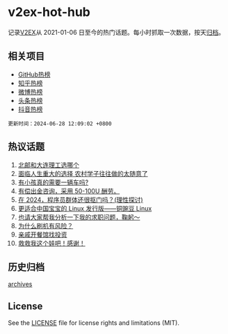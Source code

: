 # v2ex-hot-hub

 记录[V2EX](https://www.v2ex.com/)从 2021-01-06 日至今的热门话题。每小时抓取一次数据，按天[归档](archives)。
 
 ## 相关项目

- [GitHub热榜](https://github.com/snaildev/github-hot-hub)
- [知乎热榜](https://github.com/snaildev/zhihu-hot-hub)
- [微博热榜](https://github.com/snaildev/weibo-hot-hub)
- [头条热榜](https://github.com/snaildev/toutiao-hot-hub)
- [抖音热榜](https://github.com/snaildev/douyin-hot-hub)


 `更新时间：2024-06-28 12:09:02 +0800`

## 热议话题

1. [北邮和大连理工选哪个](https://www.v2ex.com/t/1053050)
1. [面临人生重大的选择 农村学子往往做的太随意了](https://www.v2ex.com/t/1053075)
1. [有小孩真的需要一辆车吗?](https://www.v2ex.com/t/1053120)
1. [有偿出金咨询，采用 50-100U 酬劳。](https://www.v2ex.com/t/1053097)
1. [在 2024，程序员群体还很抠门吗？(理性探讨)](https://www.v2ex.com/t/1053268)
1. [更适合中国宝宝的 Linux 发行版——铜豌豆 Linux](https://www.v2ex.com/t/1053096)
1. [也请大家帮我分析一下我的求职问题，鞠躬～](https://www.v2ex.com/t/1053208)
1. [为什么刷机有风险？](https://www.v2ex.com/t/1053249)
1. [亲戚开餐馆找投资](https://www.v2ex.com/t/1053049)
1. [救救我这个娃吧！感谢！](https://www.v2ex.com/t/1053185)

## 历史归档

[archives](archives)

## License

See the [LICENSE](LICENSE) file for license rights and limitations (MIT).

